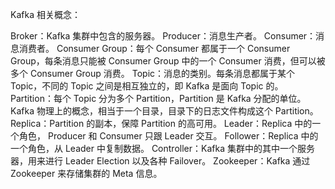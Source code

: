 Kafka 相关概念：

Broker：Kafka 集群中包含的服务器。
Producer：消息生产者。
Consumer：消息消费者。
Consumer Group：每个 Consumer 都属于一个 Consumer Group，每条消息只能被 Consumer Group 中的一个 Consumer 消费，但可以被多个 Consumer Group 消费。
Topic：消息的类别。每条消息都属于某个 Topic，不同的 Topic 之间是相互独立的，即 Kafka 是面向 Topic 的。
Partition：每个 Topic 分为多个 Partition，Partition 是 Kafka 分配的单位。Kafka 物理上的概念，相当于一个目录，目录下的日志文件构成这个 Partition。
Replica：Partition 的副本，保障 Partition 的高可用。
Leader：Replica 中的一个角色， Producer 和 Consumer 只跟 Leader 交互。
Follower：Replica 中的一个角色，从 Leader 中复制数据。
Controller：Kafka 集群中的其中一个服务器，用来进行 Leader Election 以及各种 Failover。
Zookeeper：Kafka 通过 Zookeeper 来存储集群的 Meta 信息。